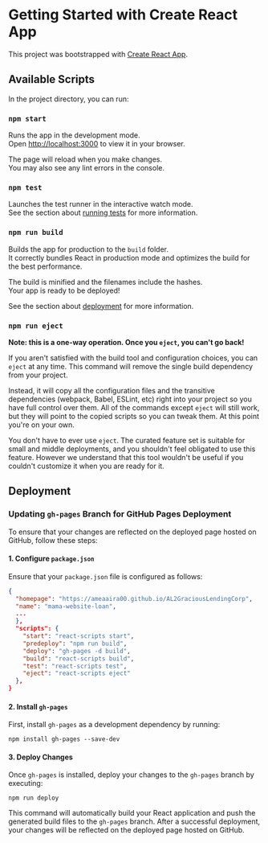 # Getting Started with Create React App

This project was bootstrapped with [Create React App](https://github.com/facebook/create-react-app).

## Available Scripts

In the project directory, you can run:

### `npm start`

Runs the app in the development mode.\
Open [http://localhost:3000](http://localhost:3000) to view it in your browser.

The page will reload when you make changes.\
You may also see any lint errors in the console.

### `npm test`

Launches the test runner in the interactive watch mode.\
See the section about [running tests](https://facebook.github.io/create-react-app/docs/running-tests) for more information.

### `npm run build`

Builds the app for production to the `build` folder.\
It correctly bundles React in production mode and optimizes the build for the best performance.

The build is minified and the filenames include the hashes.\
Your app is ready to be deployed!

See the section about [deployment](https://facebook.github.io/create-react-app/docs/deployment) for more information.

### `npm run eject`

**Note: this is a one-way operation. Once you `eject`, you can't go back!**

If you aren't satisfied with the build tool and configuration choices, you can `eject` at any time. This command will remove the single build dependency from your project.

Instead, it will copy all the configuration files and the transitive dependencies (webpack, Babel, ESLint, etc) right into your project so you have full control over them. All of the commands except `eject` will still work, but they will point to the copied scripts so you can tweak them. At this point you're on your own.

You don't have to ever use `eject`. The curated feature set is suitable for small and middle deployments, and you shouldn't feel obligated to use this feature. However we understand that this tool wouldn't be useful if you couldn't customize it when you are ready for it.

## Deployment

### Updating `gh-pages` Branch for GitHub Pages Deployment

To ensure that your changes are reflected on the deployed page hosted on GitHub, follow these steps:

#### 1. Configure `package.json`

Ensure that your `package.json` file is configured as follows:

```json
{
  "homepage": "https://ameaaira00.github.io/AL2GraciousLendingCorp",
  "name": "mama-website-loan",
  ...
  },
  "scripts": {
    "start": "react-scripts start",
    "predeploy": "npm run build",
    "deploy": "gh-pages -d build",
    "build": "react-scripts build",
    "test": "react-scripts test",
    "eject": "react-scripts eject"
  },
}
```

#### 2. Install `gh-pages`

First, install `gh-pages` as a development dependency by running:

```
npm install gh-pages --save-dev
```

#### 3. Deploy Changes

Once `gh-pages` is installed, deploy your changes to the `gh-pages` branch by executing:

```
npm run deploy
```

This command will automatically build your React application and push the generated build files to the `gh-pages` branch. After a successful deployment, your changes will be reflected on the deployed page hosted on GitHub.
